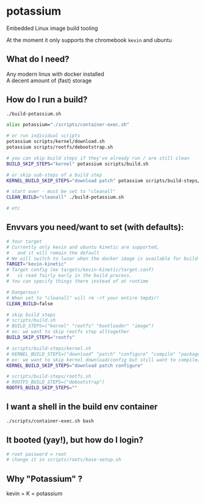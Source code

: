 # potassium
Embedded Linux image build tooling

At the moment it only supports the chromebook `kevin` and ubuntu

## What do I need?
Any modern linux with docker installed \
A decent amount of (fast) storage

## How do I run a build?

```bash
./build-potassium.sh

alias potassium="./scripts/container-exec.sh"

# or run individual scripts
potassium scripts/kernel/download.sh
potassium scripts/rootfs/debootstrap.sh

# you can skip build steps if they've already run / are still clean
BUILD_SKIP_STEPS="kernel" potassium scripts/build.sh

# or skip sub-steps of a build step
KERNEL_BUILD_SKIP_STEPS="download patch" potassium scripts/build-steps/kernel.sh

# start over - must be set to "cleanall"
CLEAN_BUILD="cleanall" ./build-potassium.sh

# etc
```

## Envvars you need/want to set (with defaults):

```bash
# Your target
# Currently only kevin and ubuntu kinetic are supported,
#   and it will remain the default
# We will switch to lunar when the docker image is available for build-env-ubuntu
TARGET="kevin-kinetic"
# Target config (ex targets/kevin-kinetic/target.conf)
#   is read fairly early in the build process.
# You can specify things there instead of at runtime

# Dangerous!
# When set to "cleanall" will rm -rf your entire tmpdir!
CLEAN_BUILD=false

# skip build steps
# scripts/build.sh
# BUILD_STEPS=("kernel" "rootfs" "bootloader" "image")
# ex: we want to skip rootfs step alltogether
BUILD_SKIP_STEPS="rootfs"

# scripts/build-steps/kernel.sh
# KERNEL_BUILD_STEPS=("download" "patch" "configure" "compile" "package")
# ex: we want to skip kernel download/config but still want to compile/package
KERNEL_BUILD_SKIP_STEPS="download patch configure"

# scripts/build-steps/rootfs.sh
# ROOTFS_BUILD_STEPS=("debootstrap")
ROOTFS_BUILD_SKIP_STEPS=""
```

## I want a shell in the build env container

```bash
./scripts/container-exec.sh bash
```

## It booted (yay!), but how do I login?

```bash 
# root password = root
# change it in scripts/roots/base-setup.sh
```

## Why "Potassium" ?

kevin = K = potassium
